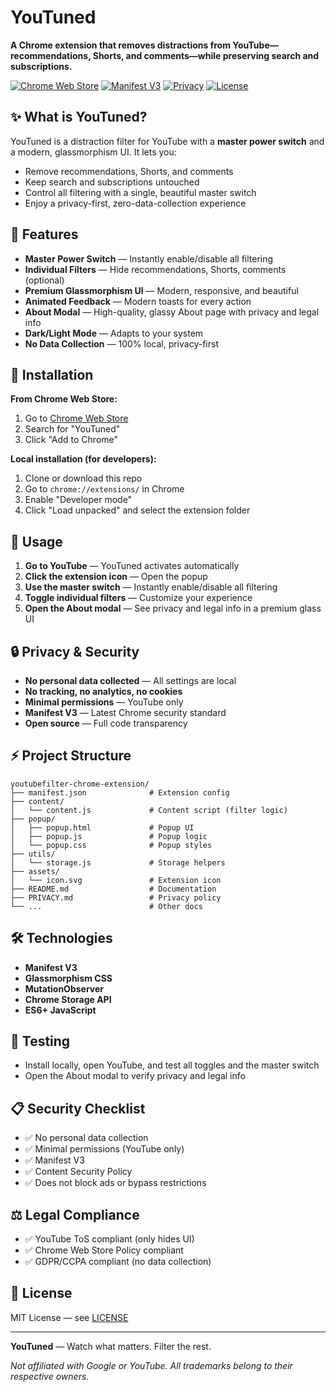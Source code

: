 # YouTuned

**A Chrome extension that removes distractions from YouTube—recommendations, Shorts, and comments—while preserving search and subscriptions.**

[![Chrome Web Store](https://img.shields.io/badge/Chrome%20Web%20Store-Available-green)](https://chrome.google.com/webstore)
[![Manifest V3](https://img.shields.io/badge/Manifest-V3-blue)](https://developer.chrome.com/docs/extensions/mv3/)
[![Privacy](https://img.shields.io/badge/Privacy-No%20Data%20Collection-green)](PRIVACY.md)
[![License](https://img.shields.io/badge/License-MIT-yellow)](LICENSE)

## ✨ What is YouTuned?

YouTuned is a distraction filter for YouTube with a **master power switch** and a modern, glassmorphism UI. It lets you:
- Remove recommendations, Shorts, and comments
- Keep search and subscriptions untouched
- Control all filtering with a single, beautiful master switch
- Enjoy a privacy-first, zero-data-collection experience

## 🎨 Features

- **Master Power Switch** — Instantly enable/disable all filtering
- **Individual Filters** — Hide recommendations, Shorts, comments (optional)
- **Premium Glassmorphism UI** — Modern, responsive, and beautiful
- **Animated Feedback** — Modern toasts for every action
- **About Modal** — High-quality, glassy About page with privacy and legal info
- **Dark/Light Mode** — Adapts to your system
- **No Data Collection** — 100% local, privacy-first

## 🚀 Installation

**From Chrome Web Store:**
1. Go to [Chrome Web Store](https://chrome.google.com/webstore)
2. Search for "YouTuned"
3. Click "Add to Chrome"

**Local installation (for developers):**
1. Clone or download this repo
2. Go to `chrome://extensions/` in Chrome
3. Enable "Developer mode"
4. Click "Load unpacked" and select the extension folder

## 📖 Usage

1. **Go to YouTube** — YouTuned activates automatically
2. **Click the extension icon** — Open the popup
3. **Use the master switch** — Instantly enable/disable all filtering
4. **Toggle individual filters** — Customize your experience
5. **Open the About modal** — See privacy and legal info in a premium glass UI

## 🔒 Privacy & Security

- **No personal data collected** — All settings are local
- **No tracking, no analytics, no cookies**
- **Minimal permissions** — YouTube only
- **Manifest V3** — Latest Chrome security standard
- **Open source** — Full code transparency

## ⚡ Project Structure

```
youtubefilter-chrome-extension/
├── manifest.json              # Extension config
├── content/
│   └── content.js             # Content script (filter logic)
├── popup/
│   ├── popup.html             # Popup UI
│   ├── popup.js               # Popup logic
│   └── popup.css              # Popup styles
├── utils/
│   └── storage.js             # Storage helpers
├── assets/
│   └── icon.svg               # Extension icon
├── README.md                  # Documentation
├── PRIVACY.md                 # Privacy policy
└── ...                        # Other docs
```

## 🛠️ Technologies
- **Manifest V3**
- **Glassmorphism CSS**
- **MutationObserver**
- **Chrome Storage API**
- **ES6+ JavaScript**

## 🧪 Testing
- Install locally, open YouTube, and test all toggles and the master switch
- Open the About modal to verify privacy and legal info

## 📋 Security Checklist
- ✅ No personal data collection
- ✅ Minimal permissions (YouTube only)
- ✅ Manifest V3
- ✅ Content Security Policy
- ✅ Does not block ads or bypass restrictions

## ⚖️ Legal Compliance
- ✅ YouTube ToS compliant (only hides UI)
- ✅ Chrome Web Store Policy compliant
- ✅ GDPR/CCPA compliant (no data collection)

## 📄 License
MIT License — see [LICENSE](LICENSE)

---

**YouTuned** — Watch what matters. Filter the rest.

*Not affiliated with Google or YouTube. All trademarks belong to their respective owners.* 
